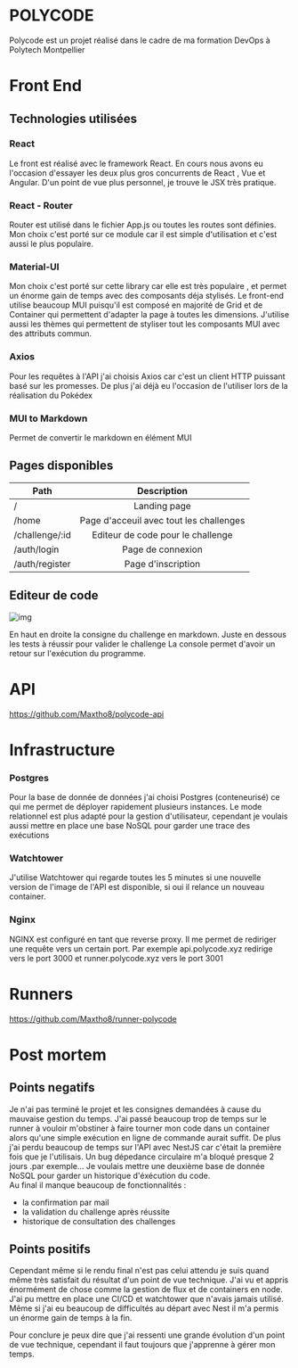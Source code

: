 # POLYCODE

Polycode est un projet réalisé dans le cadre de ma formation DevOps à Polytech Montpellier

# Front End 

## Technologies utilisées    

### React

Le front est réalisé avec le framework React. 
En cours nous avons eu l'occasion d'essayer les deux plus gros concurrents de React , Vue et Angular. D'un  point de vue plus personnel, je trouve le JSX très pratique. 


### React - Router

Router est utilisé dans le fichier App.js ou toutes les routes sont définies. Mon choix c'est porté sur ce module car il est simple d'utilisation et c'est aussi le plus populaire.

### Material-UI
 
Mon choix c'est porté sur cette library car elle est très populaire , et permet un énorme gain de temps avec des composants déja stylisés.
Le front-end utilise beaucoup MUI puisqu'il est composé en majorité de Grid et de Container qui permettent d'adapter la page à toutes les dimensions.
J'utilise aussi les thèmes qui permettent de styliser tout les composants MUI avec des attributs commun.

### Axios 

Pour les requêtes à l'API j'ai choisis Axios car c'est un client HTTP puissant basé sur les promesses. De plus j'ai déjà eu l'occasion de l'utiliser lors de la réalisation du Pokédex

### MUI to Markdown

Permet de convertir le markdown en élément MUI

## Pages disponibles



| Path   |      Description      |
|----------|:-------------:|
| /|  Landing page |
| /home |    Page d'acceuil avec tout les challenges   |
| /challenge/:id | Editeur de code pour le challenge | 
| /auth/login | Page de connexion | 
| /auth/register | Page d'inscription | 

## Editeur de code

![img](https://i.ibb.co/sygT06n/image.png)

En haut en droite la consigne du challenge en markdown. Juste en dessous les tests à réussir pour valider le challenge
La console permet d'avoir un retour sur l'exécution du programme.


# API 

https://github.com/Maxtho8/polycode-api


# Infrastructure

### Postgres

Pour la base de donnée de données j'ai choisi Postgres (conteneurisé) ce qui me permet de déployer rapidement plusieurs instances. 
Le mode relationnel est plus adapté pour la gestion d'utilisateur, cependant je voulais aussi mettre en place une base NoSQL pour garder une trace des exécutions 

### Watchtower

J'utilise Watchtower qui regarde toutes les 5 minutes si une nouvelle version de l'image de l'API est disponible, si oui il relance un nouveau container.

### Nginx

NGINX est configuré en tant que reverse proxy. 
Il me permet de rediriger une requête vers un certain port.
Par exemple api.polycode.xyz redirige vers le port 3000 et runner.polycode.xyz vers le port 3001


# Runners

https://github.com/Maxtho8/runner-polycode

# Post mortem

## Points negatifs

Je n'ai pas terminé le projet et les consignes demandées à cause du mauvaise gestion du temps.
J'ai passé beaucoup trop de temps sur le runner à vouloir m'obstiner à faire tourner mon code dans un container alors qu'une simple exécution en ligne de commande aurait suffit. 
De plus j'ai perdu beaucoup de temps sur l'API avec NestJS car c'était la première fois que je l'utilisais. Un bug dépedance circulaire m'a bloqué presque 2 jours .par exemple...
Je voulais mettre une deuxième base de donnée NoSQL pour garder un historique d'éxécution du code.  
Au final il manque beaucoup de fonctionnalités : 
- la confirmation par mail 
- la validation du challenge après réussite
- historique de consultation des challenges

## Points positifs

Cependant même si le rendu final n'est pas celui attendu je suis quand même très satisfait du résultat d'un point de vue technique. J'ai vu et appris énormément de chose comme la gestion de flux et de containers en node.  
 J'ai pu mettre en place une CI/CD et watchtower que n'avais jamais utilisé. 
Même si j'ai eu beaucoup de difficultés au départ avec Nest il m'a permis un énorme gain de temps à la fin.

Pour conclure je peux dire que j'ai ressenti une grande évolution d'un point de vue technique, cependant il faut toujours que j'apprenne à gérer mon temps.
